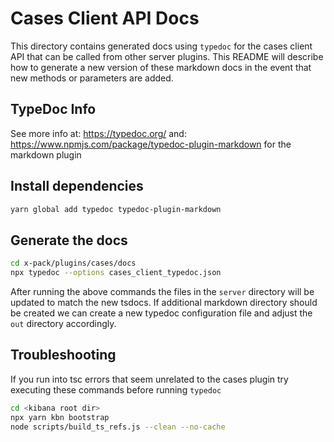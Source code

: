 # Cases Client API Docs

This directory contains generated docs using `typedoc` for the cases client API that can be called from other server
plugins. This README will describe how to generate a new version of these markdown docs in the event that new methods
or parameters are added.

## TypeDoc Info

See more info at: <https://typedoc.org/>
and: <https://www.npmjs.com/package/typedoc-plugin-markdown> for the markdown plugin

## Install dependencies

```bash
yarn global add typedoc typedoc-plugin-markdown
```

## Generate the docs

```bash
cd x-pack/plugins/cases/docs
npx typedoc --options cases_client_typedoc.json
```

After running the above commands the files in the `server` directory will be updated to match the new tsdocs.
If additional markdown directory should be created we can create a new typedoc configuration file and adjust the `out`
directory accordingly.

## Troubleshooting

If you run into tsc errors that seem unrelated to the cases plugin try executing these commands before running `typedoc`

```bash
cd <kibana root dir>
npx yarn kbn bootstrap
node scripts/build_ts_refs.js --clean --no-cache
```
